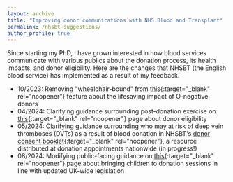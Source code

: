 ```yaml
---
layout: archive
title: "Improving donor communications with NHS Blood and Transplant"
permalink: /nhsbt-suggestions/
author_profile: true
---
```


Since starting my PhD, I have grown interested in how blood services communicate with various publics about the donation process, its health impacts, and donor eligibility. Here are the changes that NHSBT (the English blood service) has implemented as a result of my feedback.

* 10/2023: Removing "wheelchair-bound" from [this](https://www.blood.co.uk/news-and-campaigns/the-donor/o-negative-donors-part-of-the-first-responders-team/){:target="_blank" rel="noopener"} feature about the lifesaving impact of O-negative donors
* 04/2024: Clarifying guidance surrounding post-donation exercise on [this](https://my.blood.co.uk/your-account/eligibility/health/article/?id=015&title=Exercise%2FSport){:target="_blank" rel="noopener"} page about donor eligibility
* 05/2024: Clarifying guidance surrounding who may at risk of deep vein thromboses (DVTs) as a result of blood donation in NHSBT's [donor consent booklet](https://nhsbtdbe.blob.core.windows.net/umbraco-assets-corp/23778/2122-0067-donor-consent-information-leaflet-blood-final.pdf){:target="_blank" rel="noopener"}, a resource distributed at donation appointments nationwide (in progress!)
* 08/2024: Modifying public-facing guidance on [this](https://www.blood.co.uk/the-donation-process/children-at-donation-venues/){:target="_blank" rel="noopener"} page about bringing children to donation sessions in line with updated UK-wide legislation 
